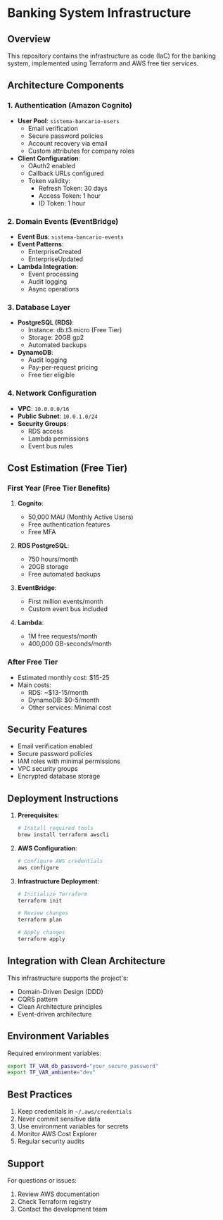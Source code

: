 # Banking System Infrastructure

## Overview
This repository contains the infrastructure as code (IaC) for the banking system, implemented using Terraform and AWS free tier services.

## Architecture Components

### 1. Authentication (Amazon Cognito)
- **User Pool**: `sistema-bancario-users`
  - Email verification
  - Secure password policies
  - Account recovery via email
  - Custom attributes for company roles
- **Client Configuration**:
  - OAuth2 enabled
  - Callback URLs configured
  - Token validity:
    - Refresh Token: 30 days
    - Access Token: 1 hour
    - ID Token: 1 hour

### 2. Domain Events (EventBridge)
- **Event Bus**: `sistema-bancario-events`
- **Event Patterns**:
  - EnterpriseCreated
  - EnterpriseUpdated
- **Lambda Integration**:
  - Event processing
  - Audit logging
  - Async operations

### 3. Database Layer
- **PostgreSQL (RDS)**:
  - Instance: db.t3.micro (Free Tier)
  - Storage: 20GB gp2
  - Automated backups
- **DynamoDB**:
  - Audit logging
  - Pay-per-request pricing
  - Free tier eligible

### 4. Network Configuration
- **VPC**: `10.0.0.0/16`
- **Public Subnet**: `10.0.1.0/24`
- **Security Groups**:
  - RDS access
  - Lambda permissions
  - Event bus rules

## Cost Estimation (Free Tier)

### First Year (Free Tier Benefits)
1. **Cognito**:
   - 50,000 MAU (Monthly Active Users)
   - Free authentication features
   - Free MFA

2. **RDS PostgreSQL**:
   - 750 hours/month
   - 20GB storage
   - Free automated backups

3. **EventBridge**:
   - First million events/month
   - Custom event bus included

4. **Lambda**:
   - 1M free requests/month
   - 400,000 GB-seconds/month

### After Free Tier
- Estimated monthly cost: $15-25
- Main costs:
  - RDS: ~$13-15/month
  - DynamoDB: $0-5/month
  - Other services: Minimal cost

## Security Features
- Email verification enabled
- Secure password policies
- IAM roles with minimal permissions
- VPC security groups
- Encrypted database storage

## Deployment Instructions

1. **Prerequisites**:
   ```bash
   # Install required tools
   brew install terraform awscli
   ```

2. **AWS Configuration**:
   ```bash
   # Configure AWS credentials
   aws configure
   ```

3. **Infrastructure Deployment**:
   ```bash
   # Initialize Terraform
   terraform init

   # Review changes
   terraform plan

   # Apply changes
   terraform apply
   ```

## Integration with Clean Architecture
This infrastructure supports the project's:
- Domain-Driven Design (DDD)
- CQRS pattern
- Clean Architecture principles
- Event-driven architecture

## Environment Variables
Required environment variables:
```bash
export TF_VAR_db_password="your_secure_password"
export TF_VAR_ambiente="dev"
```

## Best Practices
1. Keep credentials in `~/.aws/credentials`
2. Never commit sensitive data
3. Use environment variables for secrets
4. Monitor AWS Cost Explorer
5. Regular security audits

## Support
For questions or issues:
1. Review AWS documentation
2. Check Terraform registry
3. Contact the development team

